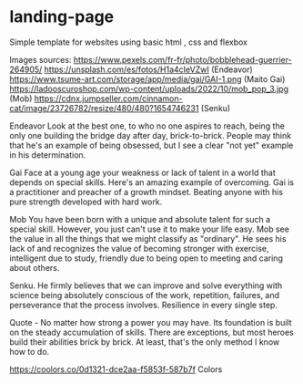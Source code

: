 # landing-page
Simple template for websites using basic html , css and flexbox

Images sources:
https://www.pexels.com/fr-fr/photo/bobblehead-guerrier-264905/
https://unsplash.com/es/fotos/H1a4cIeVZwI (Endeavor)
https://www.tsume-art.com/storage/app/media/gai/GAI-1.png (Maito Gai)
https://ladooscuroshop.com/wp-content/uploads/2022/10/mob_pop_3.jpg (Mob)
https://cdnx.jumpseller.com/cinnamon-cat/image/23726782/resize/480/480?1654746231 (Senku)


Endeavor
Look at the best one, to who no one aspires to reach, being the only one building the bridge day after day, brick-to-brick. People may think that he's an example of being obsessed, but I see a clear "not yet" example in his determination.

Gai
Face at a young age your weakness or lack of talent in a world that depends on special skills. Here's an amazing example of overcoming. Gai is a practitioner and preacher of a growth mindset. Beating anyone with his pure strength developed with hard work.

Mob
You have been born with a unique and absolute talent for such a special skill. However, you just can't use it to make your life easy. Mob see the value in all the things that we might classify as "ordinary". He sees his lack of and recognizes the value of becoming stronger with exercise, intelligent due to study, friendly due to being open to meeting and caring about others.

Senku.
He firmly believes that we can improve and solve everything with science being absolutely conscious of the work, repetition, failures, and perseverance that the process involves. Resilience in every single step.

Quote - No matter how strong a power you may have. Its foundation is built on the steady accumulation of skills. There are exceptions, but most heroes build their abilities brick by brick. At least, that's the only method I know how to do.

https://coolors.co/0d1321-dce2aa-f5853f-587b7f Colors 
